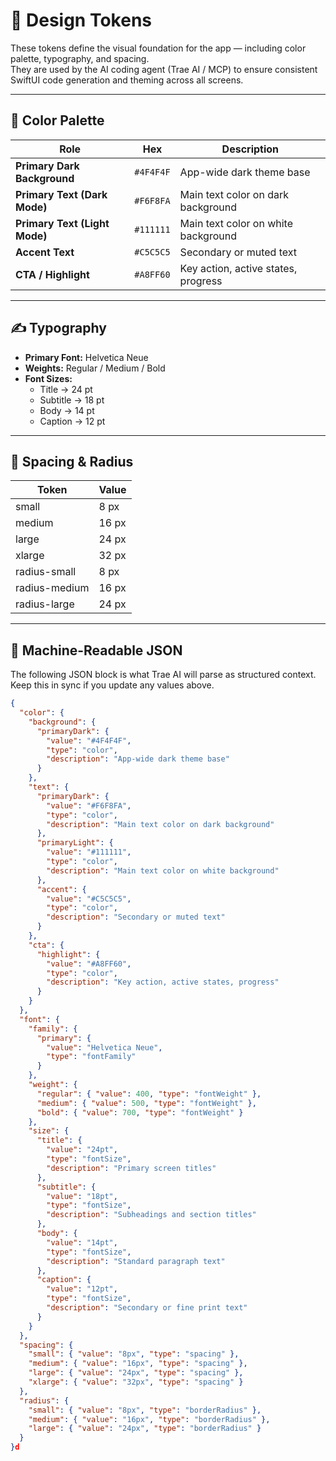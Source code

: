 # 🎨 Design Tokens

These tokens define the visual foundation for the app — including color palette, typography, and spacing.  
They are used by the AI coding agent (Trae AI / MCP) to ensure consistent SwiftUI code generation and theming across all screens.

---

## 🧱 **Color Palette**

| Role | Hex | Description |
|------|-----|--------------|
| **Primary Dark Background** | `#4F4F4F` | App-wide dark theme base |
| **Primary Text (Dark Mode)** | `#F6F8FA` | Main text color on dark background |
| **Primary Text (Light Mode)** | `#111111` | Main text color on white background |
| **Accent Text** | `#C5C5C5` | Secondary or muted text |
| **CTA / Highlight** | `#A8FF60` | Key action, active states, progress |

---

## ✍️ **Typography**

- **Primary Font:** Helvetica Neue  
- **Weights:** Regular / Medium / Bold  
- **Font Sizes:**  
  - Title → 24 pt  
  - Subtitle → 18 pt  
  - Body → 14 pt  
  - Caption → 12 pt  

---

## 📏 **Spacing & Radius**

| Token | Value |
|--------|--------|
| small | 8 px |
| medium | 16 px |
| large | 24 px |
| xlarge | 32 px |
| radius-small | 8 px |
| radius-medium | 16 px |
| radius-large | 24 px |

---

## 🧩 **Machine-Readable JSON**

The following JSON block is what Trae AI will parse as structured context.  
Keep this in sync if you update any values above.

```json
{
  "color": {
    "background": {
      "primaryDark": {
        "value": "#4F4F4F",
        "type": "color",
        "description": "App-wide dark theme base"
      }
    },
    "text": {
      "primaryDark": {
        "value": "#F6F8FA",
        "type": "color",
        "description": "Main text color on dark background"
      },
      "primaryLight": {
        "value": "#111111",
        "type": "color",
        "description": "Main text color on white background"
      },
      "accent": {
        "value": "#C5C5C5",
        "type": "color",
        "description": "Secondary or muted text"
      }
    },
    "cta": {
      "highlight": {
        "value": "#A8FF60",
        "type": "color",
        "description": "Key action, active states, progress"
      }
    }
  },
  "font": {
    "family": {
      "primary": {
        "value": "Helvetica Neue",
        "type": "fontFamily"
      }
    },
    "weight": {
      "regular": { "value": 400, "type": "fontWeight" },
      "medium": { "value": 500, "type": "fontWeight" },
      "bold": { "value": 700, "type": "fontWeight" }
    },
    "size": {
      "title": {
        "value": "24pt",
        "type": "fontSize",
        "description": "Primary screen titles"
      },
      "subtitle": {
        "value": "18pt",
        "type": "fontSize",
        "description": "Subheadings and section titles"
      },
      "body": {
        "value": "14pt",
        "type": "fontSize",
        "description": "Standard paragraph text"
      },
      "caption": {
        "value": "12pt",
        "type": "fontSize",
        "description": "Secondary or fine print text"
      }
    }
  },
  "spacing": {
    "small": { "value": "8px", "type": "spacing" },
    "medium": { "value": "16px", "type": "spacing" },
    "large": { "value": "24px", "type": "spacing" },
    "xlarge": { "value": "32px", "type": "spacing" }
  },
  "radius": {
    "small": { "value": "8px", "type": "borderRadius" },
    "medium": { "value": "16px", "type": "borderRadius" },
    "large": { "value": "24px", "type": "borderRadius" }
  }
}d